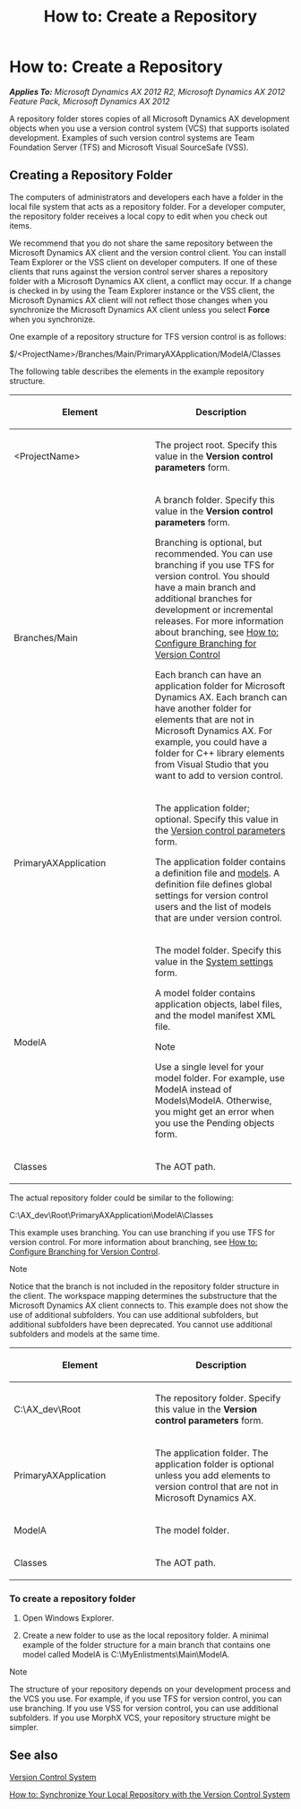 ﻿---
title: 'How to: Create a Repository'
TOCTitle: 'How to: Create a Repository'
ms:assetid: a5ca1710-8ee0-4667-917b-1a0d6125e1f1
ms:mtpsurl: https://msdn.microsoft.com/en-us/library/Aa851066(v=AX.60)
ms:contentKeyID: 35268155
ms.date: 11/07/2012
mtps_version: v=AX.60
---

# How to: Create a Repository 


_**Applies To:** Microsoft Dynamics AX 2012 R2, Microsoft Dynamics AX 2012 Feature Pack, Microsoft Dynamics AX 2012_

A repository folder stores copies of all Microsoft Dynamics AX development objects when you use a version control system (VCS) that supports isolated development. Examples of such version control systems are Team Foundation Server (TFS) and Microsoft Visual SourceSafe (VSS).

## Creating a Repository Folder

The computers of administrators and developers each have a folder in the local file system that acts as a repository folder. For a developer computer, the repository folder receives a local copy to edit when you check out items.

We recommend that you do not share the same repository between the Microsoft Dynamics AX client and the version control client. You can install Team Explorer or the VSS client on developer computers. If one of these clients that runs against the version control server shares a repository folder with a Microsoft Dynamics AX client, a conflict may occur. If a change is checked in by using the Team Explorer instance or the VSS client, the Microsoft Dynamics AX client will not reflect those changes when you synchronize the Microsoft Dynamics AX client unless you select **Force** when you synchronize.

One example of a repository structure for TFS version control is as follows:

$/\<ProjectName\>/Branches/Main/PrimaryAXApplication/ModelA/Classes

The following table describes the elements in the example repository structure.

<table>
<colgroup>
<col style="width: 50%" />
<col style="width: 50%" />
</colgroup>
<thead>
<tr class="header">
<th><p>Element</p></th>
<th><p>Description</p></th>
</tr>
</thead>
<tbody>
<tr class="odd">
<td><p>&lt;ProjectName&gt;</p></td>
<td><p>The project root. Specify this value in the <strong>Version control parameters</strong> form.</p></td>
</tr>
<tr class="even">
<td><p>Branches/Main</p></td>
<td><p>A branch folder. Specify this value in the <strong>Version control parameters</strong> form.</p>
<p>Branching is optional, but recommended. You can use branching if you use TFS for version control. You should have a main branch and additional branches for development or incremental releases. For more information about branching, see <a href="how-to-configure-branching-for-version-control.md">How to: Configure Branching for Version Control</a></p>
<p>Each branch can have an application folder for Microsoft Dynamics AX. Each branch can have another folder for elements that are not in Microsoft Dynamics AX. For example, you could have a folder for C++ library elements from Visual Studio that you want to add to version control.</p></td>
</tr>
<tr class="odd">
<td><p>PrimaryAXApplication</p></td>
<td><p>The application folder; optional. Specify this value in the <a href="how-to-set-up-local-version-control-parameters-developer.md">Version control parameters</a> form.</p>
<p>The application folder contains a definition file and <a href="working-with-models-in-aot.md">models</a>. A definition file defines global settings for version control users and the list of models that are under version control.</p></td>
</tr>
<tr class="even">
<td><p>ModelA</p></td>
<td><p>The model folder. Specify this value in the <a href="how-to-configure-global-version-control-system-settings-administrator.md">System settings</a> form.</p>
<p>A model folder contains application objects, label files, and the model manifest XML file.</p>

> [!NOTE]
> <P>Use a single level for your model folder. For example, use ModelA instead of Models\ModelA. Otherwise, you might get an error when you use the Pending objects form.</P>


</td>
</tr>
<tr class="odd">
<td><p>Classes</p></td>
<td><p>The AOT path.</p></td>
</tr>
</tbody>
</table>


The actual repository folder could be similar to the following:

C:\\AX\_dev\\Root\\PrimaryAXApplication\\ModelA\\Classes

This example uses branching. You can use branching if you use TFS for version control. For more information about branching, see [How to: Configure Branching for Version Control](how-to-configure-branching-for-version-control.md).


> [!NOTE]
> <P>Notice that the branch is not included in the repository folder structure in the client. The workspace mapping determines the substructure that the Microsoft Dynamics AX client connects to. This example does not show the use of additional subfolders. You can use additional subfolders, but additional subfolders have been deprecated. You cannot use additional subfolders and models at the same time.</P>



<table>
<colgroup>
<col style="width: 50%" />
<col style="width: 50%" />
</colgroup>
<thead>
<tr class="header">
<th><p>Element</p></th>
<th><p>Description</p></th>
</tr>
</thead>
<tbody>
<tr class="odd">
<td><p>C:\AX_dev\Root</p></td>
<td><p>The repository folder. Specify this value in the <strong>Version control parameters</strong> form.</p></td>
</tr>
<tr class="even">
<td><p>PrimaryAXApplication</p></td>
<td><p>The application folder. The application folder is optional unless you add elements to version control that are not in Microsoft Dynamics AX.</p></td>
</tr>
<tr class="odd">
<td><p>ModelA</p></td>
<td><p>The model folder.</p></td>
</tr>
<tr class="even">
<td><p>Classes</p></td>
<td><p>The AOT path.</p></td>
</tr>
</tbody>
</table>


### To create a repository folder

1.  Open Windows Explorer.

2.  Create a new folder to use as the local repository folder. A minimal example of the folder structure for a main branch that contains one model called ModelA is C:\\MyEnlistments\\Main\\ModelA.


> [!NOTE]
> <P>The structure of your repository depends on your development process and the VCS you use. For example, if you use TFS for version control, you can use branching. If you use VSS for version control, you can use additional subfolders. If you use MorphX VCS, your repository structure might be simpler.</P>



## See also

[Version Control System](version-control-system.md)

[How to: Synchronize Your Local Repository with the Version Control System](how-to-synchronize-your-local-repository-with-the-version-control-system.md)

